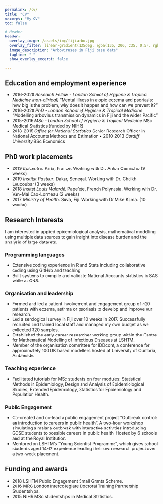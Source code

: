 ```yaml
---
permalink: /cv/
title: "CV"
excerpt: "My CV"
toc: false

# Header
header:
  overlay_image: /assets/img/fijiarbo.jpg
  overlay_filter: linear-gradient(135deg, rgba(135, 206, 235, 0.5), rgba(255, 255, 255, 0.5))
  image_description: "Arboviruses in Fiji case data"
  tagline: " "
  show_overlay_excerpt: false

---
```


## Education and employment experience
* 2016-2020 	_Research Fellow - London School of Hygiene & Tropical Medicine (non-clinical)_
“Mental illness in atopic eczema and psoriasis: how big is the problem, why does it happen and how can we prevent it?” 
* 2016-2020 	_PhD - London School of Hygiene & Tropical Medicine_
“Modelling arbovirus transmission dynamics in Fiji and the wider Pacific” 
* 2015-2016	    _MSc - London School of Hygiene & Tropical Medicine_ 
MSc Medical Statistics (funded by NIHR)
* 2013-2015	    _Office for National Statistics_
Senior Research Officer in National Accounts Methods and Estimation
• 2010-2013 	_Cardiff University_
BSc Economics

## PhD work placements
* 2019 	_Epicentre_. Paris, France. Working with Dr. Anton Camacho (9 weeks)
* 2019	_Institut Pasteur_. Dakar, Senegal. Working with Dr. Cheikh Loucoubar (3 weeks)
* 2018	_Insitut Louis Malardé_. Pape’ete, French Polynesia. Working with Dr. Van-Mai Cao-Lormeau (2 weeks)
* 2017	_Ministry of Health_. Suva, Fiji. Working with Dr Mike Kama. (10 weeks)

## Research Interests
I am interested in applied epidemiological analysis, mathematical modelling using multiple data sources to gain insight into disease burden and the analysis of large datasets.

### Programming languages
*	Extensive coding experience in R and Stata including collaborative coding using GitHub and teaching.  
*	Built systems to compile and validate National Accounts statistics in SAS while at ONS. 
### Organisation and leadership
*    Formed and led a patient involvement and engagement group of ~20 patients with eczema, asthma or psoriasis to develop and improve our research. 
*	Led a serological survey in Fiji over 10 weeks in 2017. Successfully recruited and trained local staff and managed my own budget as we collected 320 samples. 
*	Established the early career researcher working group within the Centre for Mathematical Modelling of Infectious Diseases at LSHTM. 
*	Member of the organisation committee for IDDconf, a conference for approximately 100 UK based modellers hosted at University of Cumbria, Ambleside. 
### Teaching experience
*    Facilitated tutorials for MSc students on four modules: Statistical Methods in Epidemiology, Design and Analysis of Epidemiological Studies, Extended Epidemiology, Statistics for Epidemiology and Population Health. 
### Public Engagement
*	Co-created and co-lead a public engagement project “Outbreak control: an introduction to careers in public health”. A two-hour workshop simulating a malaria outbreak with interactive activities introducing GCSE students to possible careers in public health. Hosted by 6 schools and at the Royal Institution. 
*	Mentored on LSHTM’s “Young Scientist Programme”, which gives school students aged 14-17 experience leading their own research project over a two-week placement. 

## Funding and awards
* 2018 	LSHTM Public Engagement Small Grants Scheme.
* 2016 	MRC London Intercollegiate Doctoral Training Partnership Studentships. 
* 2015	NIHR MSc studentships in Medical Statistics. 
